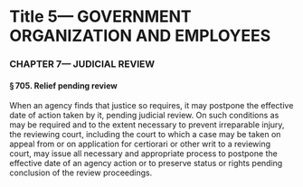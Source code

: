 
# Title 5— GOVERNMENT ORGANIZATION AND EMPLOYEES
### CHAPTER 7— JUDICIAL REVIEW
#### § 705. Relief pending review

When an agency finds that justice so requires, it may postpone the effective date of action taken by it, pending judicial review. On such conditions as may be required and to the extent necessary to prevent irreparable injury, the reviewing court, including the court to which a case may be taken on appeal from or on application for certiorari or other writ to a reviewing court, may issue all necessary and appropriate process to postpone the effective date of an agency action or to preserve status or rights pending conclusion of the review proceedings.
